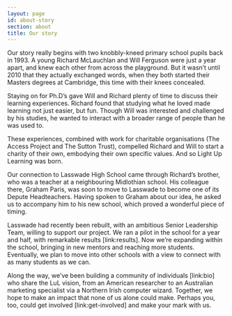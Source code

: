 ```yaml
---
layout: page
id: about-story
section: about
title: Our story
---
```

Our story really begins with two knobbly-kneed primary school pupils back in 1993. A young Richard McLauchlan and Will Ferguson were just a year apart, and knew each other from across the playground. But it wasn’t until 2010 that they actually exchanged words, when they both started their Masters degrees at Cambridge, this time with their knees concealed.

Staying on for Ph.D’s gave Will and Richard plenty of time to discuss their learning experiences. Richard found that studying what he loved made learning not just easier, but fun. Though Will was interested and challenged by his studies, he wanted to interact with a broader range of people than he was used to.

These experiences, combined with work for charitable organisations (The Access Project and The Sutton Trust), compelled Richard and Will to start a charity of their own, embodying their own specific values. And so Light Up Learning was born.

Our connection to Lasswade High School came through Richard’s brother, who was a teacher at a neighbouring Midlothian school. His colleague there, Graham Paris, was soon to move to Lasswade to become one of its Depute Headteachers. Having spoken to Graham about our idea, he asked us to accompany him to his new school, which proved a wonderful piece of timing.

Lasswade had recently been rebuilt, with an ambitious Senior Leadership Team, willing to support our project. We ran a pilot in the school for a year and half, with remarkable results [link:results]. Now we’re expanding within the school, bringing in new mentors and reaching more students. Eventually, we plan to move into other schools with a view to connect with as many students as we can.

Along the way, we’ve been building a community of individuals [link:bio] who share the LuL vision, from an American researcher to an Australian marketing specialist via a Northern Irish computer wizard. Together, we hope to make an impact that none of us alone could make. Perhaps you, too, could get involved [link:get-involved] and make your mark with us.
